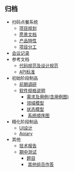 ##  归档
-  扫码点餐系统
    -  [项目规划](https://github.com/EasyMealOrder/dashboard/blob/master/docs/about.md)
    -  [愿景文档](https://github.com/EasyMealOrder/dashboard/blob/master/docs/vision.md)
    -  [产品特性](https://github.com/EasyMealOrder/dashboard/blob/master/docs/backlog_initial.md)
    -  [项目分工](https://github.com/EasyMealOrder/dashboard/blob/master/docs/team_profile.md)
-  [会议记录](https://github.com/EasyMealOrder/dashboard/blob/master/docs/meeting_recording_all.md)
-  参考文档
    -  [代码规范及设计规范](https://github.com/EasyMealOrder/dashboard/tree/master/docs/GuideBook)
    -  [API标准](https://github.com/EasyMealOrder/dashboard/blob/master/docs/api-standard.md)
-  初始阶段制品
    -  [前期调研](https://github.com/EasyMealOrder/dashboard/blob/master/docs/investigation.md)
    -  [软件规格说明](https://github.com/EasyMealOrder/dashboard/blob/master/docs/Requirement_specification/requirement_specification.md)
        -  [需求及用例(含用例图)](https://github.com/EasyMealOrder/dashboard/blob/master/docs/Requirement_specification/requirements_and_userCase.md)
        -  [领域模型](https://github.com/EasyMealOrder/dashboard/blob/master/docs/Requirement_specification/domain_model.md)
        -  [状态模型](https://github.com/EasyMealOrder/dashboard/blob/master/docs/Requirement_specification/state_Model.md)
        -  [系统顺序图](https://github.com/EasyMealOrder/dashboard/blob/gh-pages/docs/Requirement_specification/System_sequence_diagram.md)
-  精化阶段制品
    -  [UI设计](https://github.com/EasyMealOrder/dashboard/blob/master/assets/UI_Design.pdf)
    -  [Apiary](https://github.com/EasyMealOrder/dashboard/blob/master/assets/apiary.apib)
-  其他
    -  [技术报告](https://github.com/EasyMealOrder/dashboard/blob/master/docs/tech_work_report.md)
    -  [期中测试](https://github.com/EasyMealOrder/dashboard/tree/master/mid-term-exam)
        -  [题目](https://github.com/EasyMealOrder/dashboard/blob/master/mid-term-exam/midTerm.pdf)
        -  [其他组员作答](https://github.com/EasyMealOrder/dashboard/tree/gh-pages/mid-term-exam/answer)
